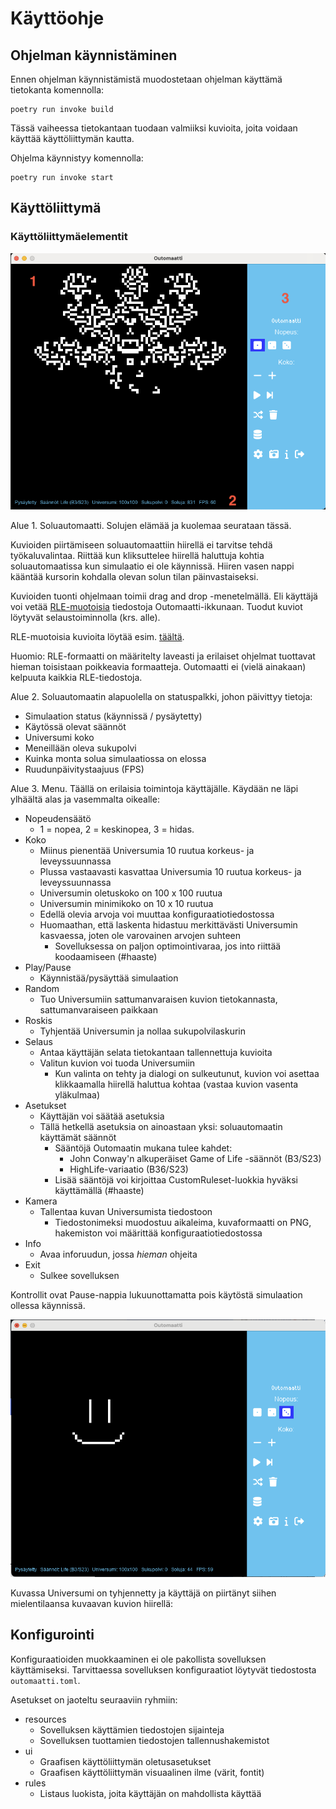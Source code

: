 # Käyttöohje

## Ohjelman käynnistäminen

Ennen ohjelman käynnistämistä muodostetaan ohjelman käyttämä tietokanta komennolla:

```
poetry run invoke build
```

Tässä vaiheessa tietokantaan tuodaan valmiiksi kuvioita, joita voidaan käyttää käyttöliittymän kautta.

Ohjelma käynnistyy komennolla:

```
poetry run invoke start
```

## Käyttöliittymä

### Käyttöliittymäelementit

![](kuvat/kayttoohje1.png)

Alue 1. Soluautomaatti. Solujen elämää ja kuolemaa seurataan tässä.

Kuvioiden piirtämiseen soluautomaattiin hiirellä ei tarvitse tehdä työkaluvalintaa. Riittää kun kliksuttelee hiirellä haluttuja kohtia soluautomaatissa kun simulaatio ei ole käynnissä. Hiiren vasen nappi kääntää kursorin kohdalla olevan solun tilan päinvastaiseksi.

Kuvioiden tuonti ohjelmaan toimii drag and drop -menetelmällä. Eli käyttäjä voi vetää [RLE-muotoisia](https://conwaylife.com/wiki/Run_Length_Encoded) tiedostoja Outomaatti-ikkunaan. Tuodut kuviot löytyvät selaustoiminnolla (krs. alle).

RLE-muotoisia kuvioita löytää esim. [täältä](https://conwaylife.com/wiki/Category:Patterns).

Huomio: RLE-formaatti on määritelty laveasti ja erilaiset ohjelmat tuottavat hieman toisistaan poikkeavia formaatteja. Outomaatti ei (vielä ainakaan) kelpuuta kaikkia RLE-tiedostoja.

Alue 2. Soluautomaatin alapuolella on statuspalkki, johon päivittyy tietoja:
- Simulaation status (käynnissä / pysäytetty)
- Käytössä olevat säännöt
- Universumi koko
- Meneillään oleva sukupolvi
- Kuinka monta solua simulaatiossa on elossa
- Ruudunpäivitystaajuus (FPS)

Alue 3. Menu. Täällä on erilaisia toimintoja käyttäjälle. Käydään ne läpi ylhäältä alas ja vasemmalta oikealle:

- Nopeudensäätö
    - 1 = nopea, 2 = keskinopea, 3 = hidas.
- Koko
    - Miinus pienentää Universumia 10 ruutua korkeus- ja leveyssuunnassa
    - Plussa vastaavasti kasvattaa Universumia 10 ruutua korkeus- ja leveyssuunnassa
    - Universumin oletuskoko on 100 x 100 ruutua
    - Universumin minimikoko on 10 x 10 ruutua
    - Edellä olevia arvoja voi muuttaa konfiguraatiotiedostossa
    - Huomaathan, että laskenta hidastuu merkittävästi Universumin kasvaessa, joten ole varovainen arvojen suhteen
        - Sovelluksessa on paljon optimointivaraa, jos into riittää koodaamiseen (#haaste)
- Play/Pause
    - Käynnistää/pysäyttää simulaation
- Random
    - Tuo Universumiin sattumanvaraisen kuvion tietokannasta, sattumanvaraiseen paikkaan
- Roskis
    - Tyhjentää Universumin ja nollaa sukupolvilaskurin
- Selaus
    - Antaa käyttäjän selata tietokantaan tallennettuja kuvioita
    - Valitun kuvion voi tuoda Universumiin
        - Kun valinta on tehty ja dialogi on sulkeutunut, kuvion voi asettaa klikkaamalla hiirellä haluttua kohtaa (vastaa kuvion vasenta yläkulmaa)
- Asetukset
    - Käyttäjän voi säätää asetuksia
    - Tällä hetkellä asetuksia on ainoastaan yksi: soluautomaatin käyttämät säännöt
        - Sääntöjä Outomaatin mukana tulee kahdet:
            - John Conway'n alkuperäiset Game of Life -säännöt (B3/S23)
            - HighLife-variaatio (B36/S23)
        - Lisää sääntöjä voi kirjoittaa CustomRuleset-luokkia hyväksi käyttämällä (#haaste)
- Kamera
    - Tallentaa kuvan Universumista tiedostoon
        - Tiedostonimeksi muodostuu aikaleima, kuvaformaatti on PNG, hakemiston voi määrittää konfiguraatiotiedostossa
- Info
    - Avaa inforuudun, jossa _hieman_ ohjeita
- Exit
    - Sulkee sovelluksen


Kontrollit ovat Pause-nappia lukuunottamatta pois käytöstä simulaation ollessa käynnissä.

![](kuvat/kayttoohje2.png)

Kuvassa Universumi on tyhjennetty ja käyttäjä on piirtänyt siihen mielentilaansa kuvaavan kuvion hiirellä:

## Konfigurointi

Konfiguraatioiden muokkaaminen ei ole pakollista sovelluksen käyttämiseksi. Tarvittaessa sovelluksen konfiguraatiot löytyvät tiedostosta `outomaatti.toml`. 

Asetukset on jaoteltu seuraaviin ryhmiin:

- resources
    - Sovelluksen käyttämien tiedostojen sijainteja
    - Sovelluksen tuottamien tiedostojen tallennushakemistot
- ui
    - Graafisen käyttöliittymän oletusasetukset
    - Graafisen käyttöliittymän visuaalinen ilme (värit, fontit)
- rules
    - Listaus luokista, joita käyttäjän on mahdollista käyttää
